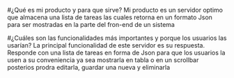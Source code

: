 #¿Qué es mi producto y para que sirve? Mi producto es un servidor optimo que almacena una lista de tareas las cuales retorna en un formato Json para ser mostradas en la parte del fron-end de un sistema

#¿Cuáles son las funcionalidades más importantes y porque los usuarios las usarían? La principal funcionalidad de este servidor es su respuesta. Responde con una lista de tareas en forma de Json para que los usuarios la usen a su conveniencia ya sea mostrarla en tabla o en un scrollbar posterios prodra editarla, guardar una nueva y eliminarla